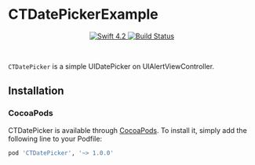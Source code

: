 # CTDatePickerExample

<p align="center">
    <a href="https://developer.apple.com/swift/">
        <img src="https://img.shields.io/badge/Swift-4.2-orange.svg?style=flat" alt="Swift 4.2">
    </a>
  <a href="https://travis-ci.com/mariokovacevic/CTDatePicker">
    <img src="https://travis-ci.com/mariokovacevic/CTDatePicker.svg?branch=master" alt="Build Status" />
  </a>
</p>

<br/>

`CTDatePicker` is a simple UIDatePicker on UIAlertViewController.

## Installation

### CocoaPods

CTDatePicker is available through [CocoaPods](http://cocoapods.org). To install
it, simply add the following line to your Podfile:

```bash
pod 'CTDatePicker', '~> 1.0.0'
```
